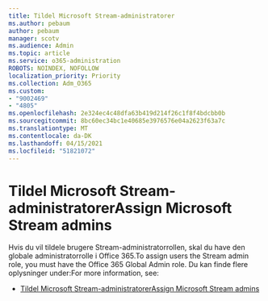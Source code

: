 ```yaml
---
title: Tildel Microsoft Stream-administratorer
ms.author: pebaum
author: pebaum
manager: scotv
ms.audience: Admin
ms.topic: article
ms.service: o365-administration
ROBOTS: NOINDEX, NOFOLLOW
localization_priority: Priority
ms.collection: Adm_O365
ms.custom:
- "9002469"
- "4805"
ms.openlocfilehash: 2e324ec4c48dfa63b419d214f26c1f8f4bdcbb0b
ms.sourcegitcommit: 8bc60ec34bc1e40685e3976576e04a2623f63a7c
ms.translationtype: MT
ms.contentlocale: da-DK
ms.lasthandoff: 04/15/2021
ms.locfileid: "51821072"
---
```

# <a name="assign-microsoft-stream-admins"></a><span data-ttu-id="f4303-102">Tildel Microsoft Stream-administratorer</span><span class="sxs-lookup"><span data-stu-id="f4303-102">Assign Microsoft Stream admins</span></span>

<span data-ttu-id="f4303-103">Hvis du vil tildele brugere Stream-administratorrollen, skal du have den globale administratorrolle i Office 365.</span><span class="sxs-lookup"><span data-stu-id="f4303-103">To assign users the Stream admin role, you must have the Office 365 Global Admin role.</span></span> <span data-ttu-id="f4303-104">Du kan finde flere oplysninger under:</span><span class="sxs-lookup"><span data-stu-id="f4303-104">For more information, see:</span></span>

- [<span data-ttu-id="f4303-105">Tildel Microsoft Stream-administratorer</span><span class="sxs-lookup"><span data-stu-id="f4303-105">Assign Microsoft Stream admins</span></span>](https://docs.microsoft.com/stream/assign-administrator-user-role)

